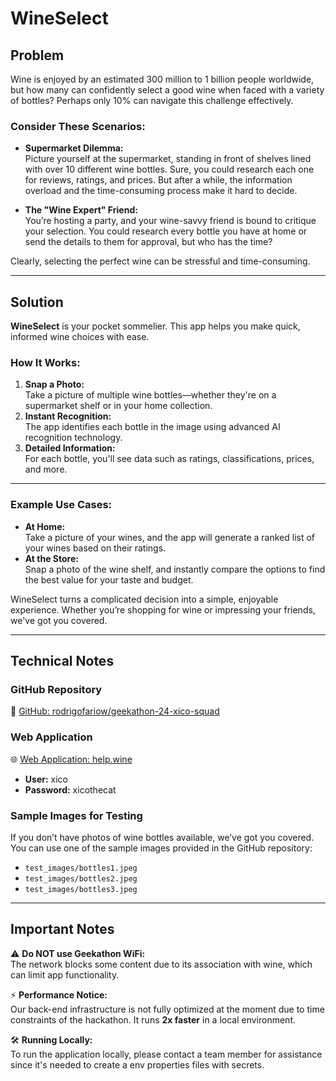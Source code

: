 # WineSelect

## Problem

Wine is enjoyed by an estimated 300 million to 1 billion people worldwide, but how many can confidently select a good wine when faced with a variety of bottles? Perhaps only 10% can navigate this challenge effectively.

### Consider These Scenarios:

- **Supermarket Dilemma:**  
  Picture yourself at the supermarket, standing in front of shelves lined with over 10 different wine bottles. Sure, you could research each one for reviews, ratings, and prices. But after a while, the information overload and the time-consuming process make it hard to decide.

- **The "Wine Expert" Friend:**  
  You’re hosting a party, and your wine-savvy friend is bound to critique your selection. You could research every bottle you have at home or send the details to them for approval, but who has the time?

Clearly, selecting the perfect wine can be stressful and time-consuming.

---

## Solution

**WineSelect** is your pocket sommelier. This app helps you make quick, informed wine choices with ease.

### How It Works:

1. **Snap a Photo:**  
   Take a picture of multiple wine bottles—whether they're on a supermarket shelf or in your home collection.
2. **Instant Recognition:**  
   The app identifies each bottle in the image using advanced AI recognition technology.
3. **Detailed Information:**  
   For each bottle, you'll see data such as ratings, classifications, prices, and more.

---

### Example Use Cases:

- **At Home:**  
  Take a picture of your wines, and the app will generate a ranked list of your wines based on their ratings.
- **At the Store:**  
  Snap a photo of the wine shelf, and instantly compare the options to find the best value for your taste and budget.

WineSelect turns a complicated decision into a simple, enjoyable experience. Whether you’re shopping for wine or impressing your friends, we've got you covered.

---

## Technical Notes

### GitHub Repository

🔗 [GitHub: rodrigofariow/geekathon-24-xico-squad](https://github.com/rodrigofariow/geekathon-24-xico-squad)

### Web Application

🌐 [Web Application: help.wine](https://help.wine)

- **User:** xico
- **Password:** xicothecat

### Sample Images for Testing

If you don’t have photos of wine bottles available, we’ve got you covered. You can use one of the sample images provided in the GitHub repository:

- `test_images/bottles1.jpeg`
- `test_images/bottles2.jpeg`
- `test_images/bottles3.jpeg`

---

## Important Notes

⚠️ **Do NOT use Geekathon WiFi:**  
The network blocks some content due to its association with wine, which can limit app functionality.

⚡ **Performance Notice:**  
Our back-end infrastructure is not fully optimized at the moment due to time constraints of the hackathon. It runs **2x faster** in a local environment.

🛠️ **Running Locally:**  
To run the application locally, please contact a team member for assistance since it's needed to create a env properties files with secrets.
